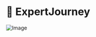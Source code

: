 # :construction: ExpertJourney

![Image](https://og.github.com/octocat/github-octocat@1200x630.png)
